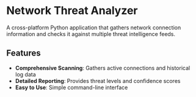 # Network Threat Analyzer

A cross-platform Python application that gathers network connection information and checks 
it against multiple threat intelligence feeds.

## Features
- **Comprehensive Scanning**: Gathers active connections and historical log data
- **Detailed Reporting**: Provides threat levels and confidence scores
- **Easy to Use**: Simple command-line interface